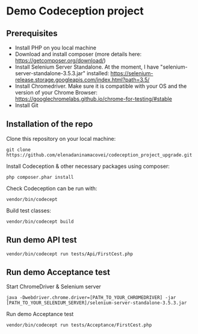 # Demo Codeception project

## Prerequisites
- Install PHP on you local machine
- Download and install composer (more details here: https://getcomposer.org/download/)
- Install Selenium Server Standalone. At the moment, I have "selenium-server-standalone-3.5.3.jar" installed: https://selenium-release.storage.googleapis.com/index.html?path=3.5/
- Install Chromedriver. Make sure it is compatible with your OS and the version of your Chrome Browser: https://googlechromelabs.github.io/chrome-for-testing/#stable
- Install Git

## Installation of the repo

Clone this repository on your local machine:
``` 
git clone https://github.com/elenadaninamacovei/codeception_project_upgrade.git
```

Install Codeception & other necessary packages using composer:
``` 
php composer.phar install
```
Check Codeception can be run with:
```
vendor/bin/codecept
```
Build test classes:
```
vendor/bin/codecept build
```

## Run demo API test
```
vendor/bin/codecept run tests/Api/FirstCest.php
```

## Run demo Acceptance test
Start ChromeDriver & Selenium server
```
java -Dwebdriver.chrome.driver=[PATH_TO_YOUR_CHROMEDRIVER] -jar [PATH_TO_YOUR_SELENIUM_SERVER]/selenium-server-standalone-3.5.3.jar
```
Run demo Acceptance test
```
vendor/bin/codecept run tests/Acceptance/FirstCest.php
```
